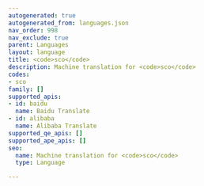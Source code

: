 ```yaml
---
autogenerated: true
autogenerated_from: languages.json
nav_order: 998
nav_exclude: true
parent: Languages
layout: language
title: <code>sco</code>
description: Machine translation for <code>sco</code>
codes:
- sco
family: []
supported_apis:
- id: baidu
  name: Baidu Translate
- id: alibaba
  name: Alibaba Translate
supported_qe_apis: []
supported_ape_apis: []
seo:
  name: Machine translation for <code>sco</code>
  type: Language

---
```


